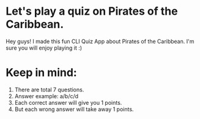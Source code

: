 # Let's play a quiz on Pirates of the Caribbean.
Hey guys! I made this fun CLI Quiz App about Pirates of the Caribbean.
I'm sure you will enjoy playing it :)

# Keep in mind:
1. There are total 7 questions.
2. Answer example: a/b/c/d
3. Each correct answer will give you 1 points.
4. But each wrong answer will take away 1 points.
